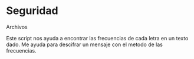 # Seguridad
Archivos

Este script nos ayuda a encontrar las frecuencias de cada letra en un texto dado. Me ayuda para descifrar un mensaje con el metodo de las frecuencias. 
